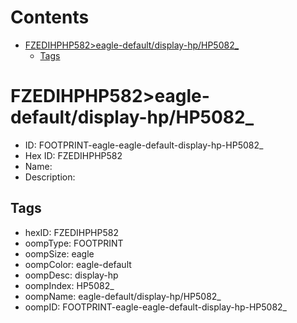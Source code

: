 



Contents
========

* [FZEDIHPHP582>eagle-default/display-hp/HP5082_](#fzedihphp582eagle-defaultdisplay-hphp5082_)
	* [Tags](#tags)

# FZEDIHPHP582>eagle-default/display-hp/HP5082_

- ID: FOOTPRINT-eagle-eagle-default-display-hp-HP5082_
- Hex ID: FZEDIHPHP582
- Name: 
- Description: 

## Tags

- hexID: FZEDIHPHP582
- oompType: FOOTPRINT
- oompSize: eagle
- oompColor: eagle-default
- oompDesc: display-hp
- oompIndex: HP5082_
- oompName: eagle-default/display-hp/HP5082_
- oompID: FOOTPRINT-eagle-eagle-default-display-hp-HP5082_
